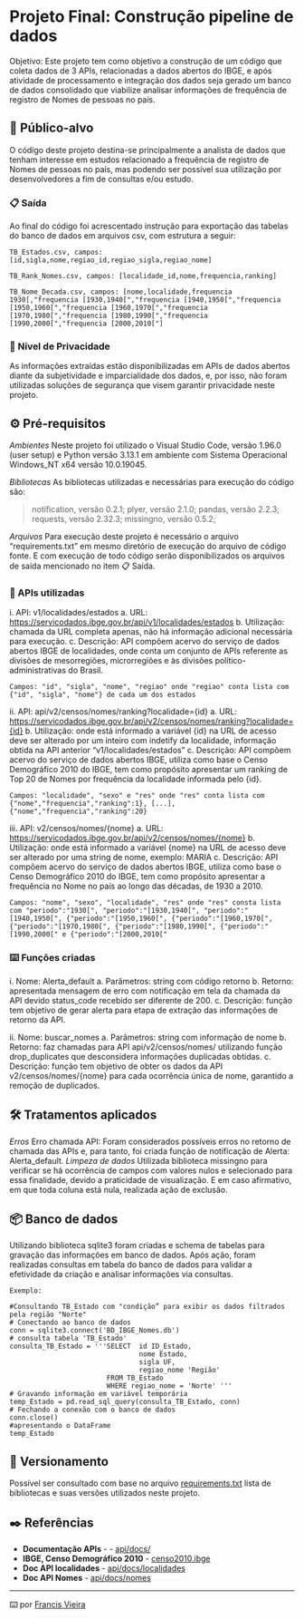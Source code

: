 # Projeto Final: Construção pipeline de dados

Objetivo: Este projeto tem como objetivo a construção de um código que coleta dados de 3 APIs, relacionadas a dados abertos do IBGE, e após atividade de processamento e integração dos dados seja gerado um banco de dados consolidado que viabilize analisar informações de frequência de registro de Nomes de pessoas no país.

## 🚀 Público-alvo

O código deste projeto destina-se principalmente a analista de dados que tenham interesse em estudos relacionado a frequência de registro de Nomes de pessoas no país, mas podendo ser possível sua utilização por desenvolvedores a fim de consultas e/ou estudo.

### 📋 Saída

Ao final do código foi acrescentado instrução para exportação das tabelas do banco de dados em arquivos csv, com estrutura a seguir:

```
TB_Estados.csv, campos: [id,sigla,nome,regiao_id,regiao_sigla,regiao_nome]
```

```
TB_Rank_Nomes.csv, campos: [localidade_id,nome,frequencia,ranking]
```

```
TB_Nome_Decada.csv, campos: [nome,localidade,frequencia 1930[,"frequencia [1930,1940[","frequencia [1940,1950[","frequencia [1950,1960[","frequencia [1960,1970[","frequencia [1970,1980[","frequencia [1980,1990[","frequencia [1990,2000[","frequencia [2000,2010["]
```

### 🔩 Nível de Privacidade

As informações extraídas estão disponibilizadas em APIs de dados abertos diante da subjetividade e imparcialidade dos dados, e, por isso, não foram utilizadas soluções de segurança que visem garantir privacidade neste projeto.

## ⚙️ Pré-requisitos

*Ambientes*
Neste projeto foi utilizado o Visual Studio Code, versão 1.96.0 (user setup) e Python versão 3.13.1 em ambiente com Sistema Operacional Windows_NT x64 versão 10.0.19045.

*Bibliotecas*
As bibliotecas utilizadas e necessárias para execução do código são:
>notification, versão 0.2.1;
>plyer, versão 2.1.0;
>pandas, versão 2.2.3;
>requests, versão 2.32.3;
>missingno, versão 0.5.2; 

*Arquivos*
Para execução deste projeto é necessário o arquivo “requirements.txt” em mesmo diretório de execução do arquivo de código fonte.
E com execução de todo código serão disponibilizados os arquivos de saída mencionado no item 📋 Saída.


### 🔩 APIs utilizadas

i.	API: v1/localidades/estados
a.	URL: https://servicodados.ibge.gov.br/api/v1/localidades/estados
b.	Utilização: chamada da URL completa apenas, não há informação adicional necessária para execução.
c.	Descrição: API compõem acervo do serviço de dados abertos IBGE de localidades, onde conta um conjunto de APIs referente as divisões de mesorregiões, microrregiões e às divisões político-administrativas do Brasil.
```
Campos: "id", "sigla", "nome", "regiao" onde "regiao" conta lista com {"id", "sigla", "nome"} de cada um dos estados
```

ii.	API: api/v2/censos/nomes/ranking?localidade={id}
a.	URL: https://servicodados.ibge.gov.br/api/v2/censos/nomes/ranking?localidade={id}
b.	Utilização: onde está informado a variável {id} na URL de acesso deve ser alterado por um inteiro com indetify da localidade, informação obtida na API anterior “v1/localidades/estados”
c.	Descrição: API compõem acervo do serviço de dados abertos IBGE, utiliza como base o Censo Demográfico 2010 do IBGE, tem como propósito apresentar um ranking de Top 20 de Nomes por frequência da localidade informada pelo {id}.
```
Campos: "localidade", "sexo" e "res" onde "res" conta lista com {"nome","frequencia","ranking":1}, [...], {"nome","frequencia","ranking":20}
```

iii.	API: v2/censos/nomes/{nome}
a.	URL: https://servicodados.ibge.gov.br/api/v2/censos/nomes/{nome}
b.	Utilização: onde está informado a variável {nome} na URL de acesso deve ser alterado por uma string de nome, exemplo: MARIA
c.	Descrição: API compõem acervo do serviço de dados abertos IBGE, utiliza como base o Censo Demográfico 2010 do IBGE, tem como propósito apresentar a frequência no Nome no país ao longo das décadas, de 1930 a 2010.
```
Campos: "nome", "sexo", "localidade", "res" onde "res" consta lista com "periodo":"1930[", "periodo":"[1930,1940[", "periodo":"[1940,1950[", {"periodo":"[1950,1960[", {"periodo":"[1960,1970[", {"periodo":"[1970,1980[", {"periodo":"[1980,1990[", {"periodo":"[1990,2000[" e {"periodo":"[2000,2010["
```

### ⌨️ Funções criadas

i.	Nome: Alerta_default 
a.	Parâmetros: string com código retorno
b.	Retorno: apresentada mensagem de erro com notificação em tela da chamada da API devido status_code recebido ser diferente de 200.
c.	Descrição: função tem objetivo de gerar alerta para etapa de extração das informações de retorno da API.

ii.	Nome: buscar_nomes
a.	Parâmetros: string com informação de nome
b.	Retorno: faz chamadas para API api/v2/censos/nomes/ utilizando função drop_duplicates que desconsidera informações duplicadas obtidas.
c.	Descrição: função tem objetivo de obter os dados da API v2/censos/nomes/{nome} para cada ocorrência única de nome, garantido a remoção de duplicados.


## 🛠️ Tratamentos aplicados

*Erros*
Erro chamada API: Foram considerados possíveis erros no retorno de chamada das APIs e, para tanto, foi criada função de notificação de Alerta: Alerta_default.
*Limpeza de dados*
Utilizada biblioteca missingno para verificar se há ocorrência de campos com valores nulos e selecionado para essa finalidade, devido a praticidade de visualização. E em caso afirmativo, em que toda coluna está nula, realizada ação de exclusão.


## 📦 Banco de dados

Utilizando biblioteca sqlite3 foram criadas e schema de tabelas para gravação das informações em banco de dados.
Após ação, foram realizadas consultas em tabela do banco de dados para validar a efetividade da criação e analisar informações via consultas. 

```
Exemplo: 

#Consultando TB_Estado com "condição” para exibir os dados filtrados pela região "Norte"
# Conectando ao banco de dados
conn = sqlite3.connect('BD_IBGE_Nomes.db')
# consulta tabela 'TB_Estado'
consulta_TB_Estado = '''SELECT  id ID_Estado,
                                nome Estado,
                                sigla UF,
                                regiao_nome 'Região'
                        FROM TB_Estado
                        WHERE regiao_nome = 'Norte' '''
# Gravando informação em variável temporária
temp_Estado = pd.read_sql_query(consulta_TB_Estado, conn)
# Fechando a conexão com o banco de dados
conn.close()
#apresentando o DataFrame
temp_Estado

```

## 📌 Versionamento

Possível ser consultado com base no arquivo  [requirements.txt](https://github.com/Francis-Vieira/GIT_AULAS/blob/main/ProjetoFinal-python-63730/requirements.txt) lista de bibliotecas e suas versões utilizados neste projeto.

## ✒️ Referências


* **Documentação APIs** - - [api/docs/](https://servicodados.ibge.gov.br/api/docs/)
* **IBGE, Censo Demográfico 2010** - [censo2010.ibge](https://censo2010.ibge.gov.br/nomes/#/search)
* **Doc API localidades** - [api/docs/localidades](https://servicodados.ibge.gov.br/api/docs/localidades)
* **Doc API Nomes** - [api/docs/nomes](https://servicodados.ibge.gov.br/api/docs/nomes?versao=2)

---
⌨️ por [Francis Vieira](https://github.com/Francis-Vieira) 